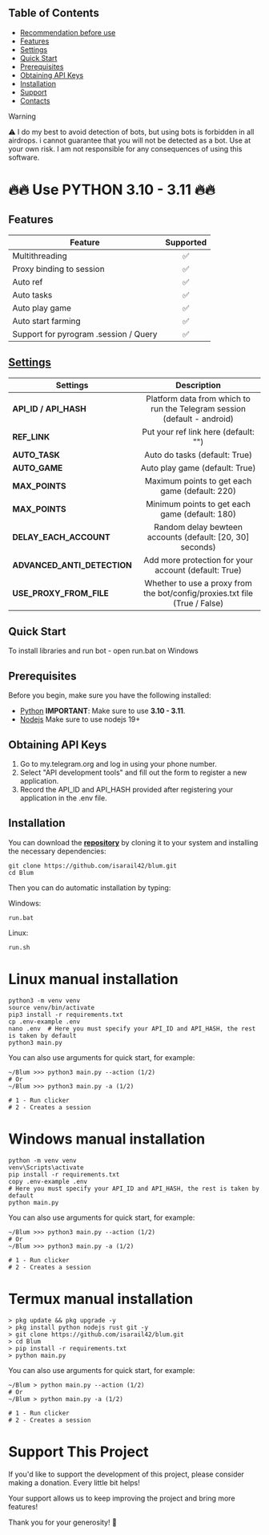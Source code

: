 ## Table of Contents
- [Recommendation before use](#recommendation-before-use)
- [Features](#features)
- [Settings](#settings)
- [Quick Start](#quick-start)
- [Prerequisites](#prerequisites)
- [Obtaining API Keys](#obtaining-api-keys)
- [Installation](#installation)
- [Support](#support-this-project)
- [Contacts](#contacts)

> [!WARNING]
> ⚠️ I do my best to avoid detection of bots, but using bots is forbidden in all airdrops. i cannot guarantee that you will not be detected as a bot. Use at your own risk. I am not responsible for any consequences of using this software.


# 🔥🔥 Use PYTHON 3.10 - 3.11 🔥🔥

## Features  
| Feature                                                     | Supported  |
|---------------------------------------------------------------|:----------------:|
| Multithreading                                                |        ✅        |
| Proxy binding to session                                      |        ✅        |
| Auto ref                                                      |        ✅        |
| Auto tasks                                                    |        ✅        |
| Auto play game                                                |        ✅        |
| Auto start farming                                            |        ✅        |
| Support for pyrogram .session / Query                         |        ✅        |

## [Settings](https://github.com/vanhbakaa/Bybit-space/blob/main/.env-example)
| Settings | Description |
|----------------------------|:-------------------------------------------------------------------------------------------------------------:|
| **API_ID / API_HASH**      | Platform data from which to run the Telegram session (default - android)                                      |       
| **REF_LINK**               | Put your ref link here (default: "")                                                                 |
| **AUTO_TASK**              | Auto do tasks (default: True)                                                                                 |
| **AUTO_GAME**              | Auto play game (default: True)                                                                                 |
| **MAX_POINTS**              | Maximum points to get each game (default: 220)                                                                                 |
|**MAX_POINTS**              | Minimum points to get each game (default: 180)                                                                                 |
| **DELAY_EACH_ACCOUNT**               | Random delay bewteen accounts (default: [20, 30] seconds)                                                                        |
| **ADVANCED_ANTI_DETECTION**  |  Add more protection for your account (default: True)                                     |
| **USE_PROXY_FROM_FILE**    | Whether to use a proxy from the bot/config/proxies.txt file (True / False)                                    |



## Quick Start

To install libraries and run bot - open run.bat on Windows

## Prerequisites
Before you begin, make sure you have the following installed:
- [Python](https://www.python.org/downloads/) **IMPORTANT**: Make sure to use **3.10 - 3.11**.
- [Nodejs](https://nodejs.org/en) Make sure to use nodejs 19+

## Obtaining API Keys
1. Go to my.telegram.org and log in using your phone number.
2. Select "API development tools" and fill out the form to register a new application.
3. Record the API_ID and API_HASH provided after registering your application in the .env file.


## Installation
You can download the [**repository**](https://github.com/isarail42/blum) by cloning it to your system and installing the necessary dependencies:
```shell
git clone https://github.com/isarail42/blum.git
cd Blum
```

Then you can do automatic installation by typing:

Windows:
```shell
run.bat
```

Linux:
```shell
run.sh
```

# Linux manual installation
```shell
python3 -m venv venv
source venv/bin/activate
pip3 install -r requirements.txt
cp .env-example .env
nano .env  # Here you must specify your API_ID and API_HASH, the rest is taken by default
python3 main.py
```

You can also use arguments for quick start, for example:
```shell
~/Blum >>> python3 main.py --action (1/2)
# Or
~/Blum >>> python3 main.py -a (1/2)

# 1 - Run clicker
# 2 - Creates a session
```

# Windows manual installation
```shell
python -m venv venv
venv\Scripts\activate
pip install -r requirements.txt
copy .env-example .env
# Here you must specify your API_ID and API_HASH, the rest is taken by default
python main.py
```
You can also use arguments for quick start, for example:
```shell
~/Blum >>> python3 main.py --action (1/2)
# Or
~/Blum >>> python3 main.py -a (1/2)

# 1 - Run clicker
# 2 - Creates a session
```

# Termux manual installation
```
> pkg update && pkg upgrade -y
> pkg install python nodejs rust git -y
> git clone https://github.com/isarail42/blum.git
> cd Blum
> pip install -r requirements.txt
> python main.py
```

You can also use arguments for quick start, for example:
```termux
~/Blum > python main.py --action (1/2)
# Or
~/Blum > python main.py -a (1/2)

# 1 - Run clicker
# 2 - Creates a session 
```
# Support This Project

If you'd like to support the development of this project, please consider making a donation. Every little bit helps!

Your support allows us to keep improving the project and bring more features!

Thank you for your generosity! 🙌
